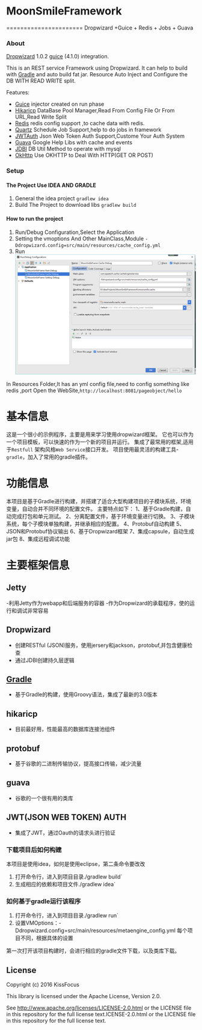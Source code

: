 # MoonSmileFramework
======================
Dropwizard +Guice + Redis + Jobs + Guava

### About

[Dropwizard](http://dropwizard.io/) 1.0.2 [guice](https://github.com/google/guice) (4.1.0) integration.

This is an REST service Framework using Dropwizard.
It can help to build with [Gradle](https://gradle.org/) and auto build fat jar.
Resource Auto Inject and Configure the DB WITH READ WRITE split.

Features:
* [Guice](https://github.com/google/guice) injector created on run phase
* [Hikaricp](https://github.com/brettwooldridge/HikariCP) DataBase Pool Manager,Read From Config File Or From URL,Read Write Split
* [Redis](http://redis.io/) redis config support ,to cache data with redis.
* [Quartz](http://www.quartz-scheduler.org/) Schedule Job Support,help to do jobs in framework
* [JWTAuth](https://jwt.io/) Json Web Token Auth Support,Custome Your Auth System
* [Guava](https://github.com/google/guava) Google Help Libs with cache and events
* [JDBI](http://www.jdbi.org/) DB Util Method to operate with mysql
* [OkHttp](http://square.github.io/okhttp/) Use OKHTTP to Deal With HTTP(GET OR POST)

### Setup

#### The Project Use IDEA AND GRADLE
1. General the idea project
`gradlew idea`
2. Build The Project to download libs
`gradlew build`

#### How to run the project
1. Run/Debug Configuration,Select the Application
2. Setting the vmoptions And Other MainClass,Module
`-Ddropwizard.config=src/main/resources/cache_config.yml`
3. Run
![image](https://github.com/kissfocus/MoonSmileFramework/raw/master/doc/project-setting.png)

In Resources Folder,It has an yml config file,need to config something like redis ,port
Open the WebSite,`http://localhost:8081/pageobject/hello`


# 基本信息
这是一个很小的示例程序，主要是用来学习使用dropwizard框架。
它也可以作为一个项目模板，可以快速的作为一个新的项目并运行。
集成了最常用的框架,适用于`Restfull` 架构风格`Web Service`接口开发。
项目使用最灵活的构建工具-`gradle`，加入了常用的gradle插件。

# 功能信息

本项目是基于Gradle进行构建，并搭建了适合大型构建项目的子模块系统，环境变量，自动合并不同环境的配置文件。
主要特点如下：
1、基于Gradle构建，自动完成打包和单元测试。
2、分离配置文件，基于环境变量进行切换。
3、子模块系统，每个子模块单独构建，并继承相应的配置。
4、Protobuf自动构建
5、JSON和Protobuf协议输出
6、基于Dropwizard框架
7、集成capsule，自动生成jar包
8、集成远程调试功能

# 主要框架信息

## Jetty
-利用Jetty作为webapp和后端服务的容器
-作为Dropwizard的承载程序，使的运行和调试非常容易

## Dropwizard
- 创建RESTful (JSON)服务，使用jersery和jackson，protobuf,并包含健康检查
- 通过JDBI创建持久层逻辑

## [Gradle](http://www.gradle.org)
- 基于Gradle的构建，使用Groovy语法，集成了最新的3.0版本

## hikaricp
- 目前最好用，性能最高的数据库连接池组件

## protobuf
- 基于谷歌的二进制传输协议，提高接口传输，减少流量

## guava
- 谷歌的一个很有用的类库

## JWT(JSON WEB TOKEN) AUTH
- 集成了JWT，通过Oauth的请求头进行验证

### 下载项目后如何构建
本项目是使用idea，如何是使用eclipse，第二条命令要改改
1. 打开命令行，进入到项目目录./gradlew build`
2. 生成相应的依赖和项目文件./gradlew idea`

### 如何基于gradle运行该程序
1. 打开命令行，进入到项目目录./gradlew run`
2. 设置VMOptions：-Ddropwizard.config=src/main/resources/metaengine_config.yml
每个项目不同，根据具体的设置

第一次打开该项目构建时，会进行相应的gradle文件下载，以及类库下载。

License
-------

Copyright (c) 2016 KissFocus

This library is licensed under the Apache License, Version 2.0.

See http://www.apache.org/licenses/LICENSE-2.0.html or the LICENSE file in this repository for the full license text.ICENSE-2.0.html or the LICENSE file in this repository for the full license text.